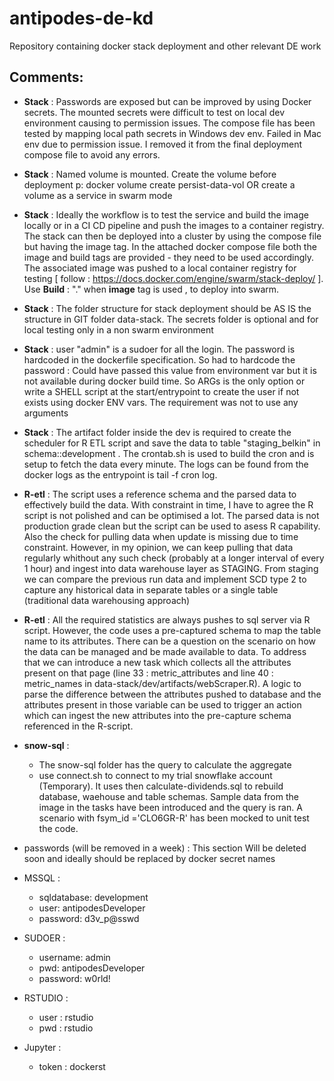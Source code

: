 # antipodes-de-kd
Repository containing docker stack deployment and other relevant DE work

## Comments:

- **Stack** : Passwords are exposed but can be improved by using Docker secrets. The mounted secrets were difficult to test on local dev environment causing to permission issues. The compose file has been tested by mapping local path secrets in Windows dev env. Failed in Mac env due to permission issue. I removed it from the final deployment compose file to avoid any errors.

- **Stack** : Named volume is mounted. Create the volume before deployment p: docker volume create persist-data-vol OR create a volume as a service in swarm mode

- **Stack** : Ideally the workflow is to test the service and build the image locally or in a CI CD pipeline and push the images to a container registry. The stack can then be deployed into a cluster by using the compose file but having the image tag. In the attached docker compose file both the image and build tags are provided - they need to be used accordingly. The associated image was pushed to a local container registry for testing [ follow : https://docs.docker.com/engine/swarm/stack-deploy/ ]. Use **Build** : "." when **image** tag is used , to deploy into swarm.

- **Stack** : The folder structure  for stack deployment should be AS IS the structure in GIT folder data-stack. The secrets folder is optional and for local testing only in a non swarm environment

- **Stack** : user "admin" is a sudoer for all the login. The password is hardcoded in the dockerfile specification. So had to hardcode the password : Could have passed this value from environment var but it is not available during docker build time. So ARGs is the only option or write a SHELL script at the start/entrypoint to create the user if not exists using docker ENV vars. The requirement was not to use any arguments

- **Stack** : The artifact folder inside the dev is required to create the scheduler for R ETL script and save the data to table "staging_belkin" in schema::development . The crontab.sh is used to build the cron and is setup to fetch the data every minute. The logs can be found from the docker logs as the entrypoint is tail -f cron log.

- **R-etl** : The script uses a reference schema and the parsed data to effectively build the data. With constraint in time, I have to agree the R script is not polished and can be optimised a lot. The parsed data is not production grade clean but the script can be used to asess R capability. Also the check for pulling data when update is missing due to time constraint. However, in my opinion, we can keep pulling that data regularly whithout any such check (probably  at a longer interval of every 1 hour) and ingest into data warehouse layer as STAGING. From staging we can compare the previous run data and implement SCD type 2 to capture any historical data in separate tables or a single table (traditional data warehousing approach)

- **R-etl** : All the required statistics are always pushes to sql server via R script. However, the code uses a pre-captured schema to map the table name to its attributes. There can be a question on the scenario on how the data can be managed and be made available to data. To address that we can introduce a new task which collects all the attributes present on that page (line 33 : metric_attributes and line 40 : metric_names in data-stack/dev/artifacts/webScraper.R). A logic to parse the difference between the attributes pushed to database and the attributes present in those variable can be used to trigger an action which can ingest the new attributes into the pre-capture schema referenced in the R-script.

- **snow-sql** : 
  - The snow-sql folder has the query to calculate the aggregate
  - use connect.sh to connect to my trial snowflake account (Temporary). It uses then calculate-dividends.sql to rebuild database, waehouse and table schemas. Sample data from the image in the tasks have been introduced and the query is ran. A scenario with fsym_id ='CLO6GR-R' has been mocked to unit test the code.

- passwords (will be removed in a week) :  This section Will be deleted soon and ideally should be replaced by docker secret names

 - MSSQL :
    - sqldatabase: development
    - user: antipodesDeveloper
    - password: d3v_p@sswd

 - SUDOER :
    - username: admin
    - pwd: antipodesDeveloper
    - password: w0rld!
 
 - RSTUDIO :
    - user : rstudio
    - pwd : rstudio

 - Jupyter :
    - token : dockerst

  
